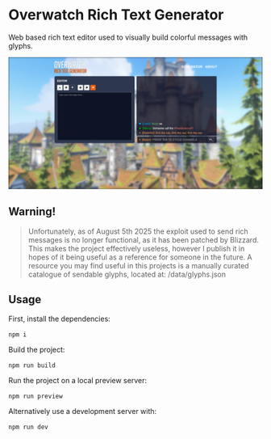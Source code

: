 # Overwatch Rich Text Generator

Web based rich text editor used to visually build colorful messages with glyphs.

![Preview](preview.png)

## Warning!

> Unfortunately, as of August 5th 2025 the exploit used to send rich messages is no longer functional, as it has been patched by Blizzard.
> This makes the project effectively useless, however I publish it in hopes of it being useful as a reference for someone in the future.
> A resource you may find useful in this projects is a manually curated catalogue of sendable glyphs, located at: /data/glyphs.json

## Usage

First, install the dependencies:

```
npm i
```

Build the project:

```
npm run build
```

Run the project on a local preview server:

```
npm run preview
```

Alternatively use a development server with:

```
npm run dev
```
